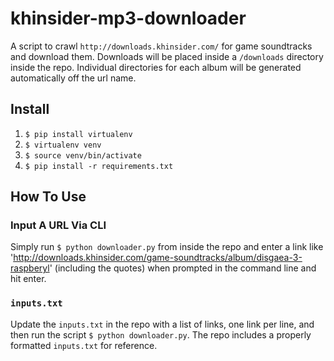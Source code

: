 # khinsider-mp3-downloader

A script to crawl `http://downloads.khinsider.com/` for game soundtracks and download them. Downloads will be placed inside a `/downloads` directory inside the repo. Individual directories for each album will be generated automatically off the url name.

## Install
1. `$ pip install virtualenv`
2. `$ virtualenv venv`
3. `$ source venv/bin/activate`
4. `$ pip install -r requirements.txt`

## How To Use

### Input A URL Via CLI

Simply run `$ python downloader.py` from inside the repo and enter a link like 'http://downloads.khinsider.com/game-soundtracks/album/disgaea-3-raspberyl' (including the quotes) when prompted in the command line and hit enter.

### `inputs.txt`

Update the `inputs.txt` in the repo with a list of links, one link per line, and then run the script `$ python downloader.py`.
The repo includes a properly formatted `inputs.txt` for reference.

